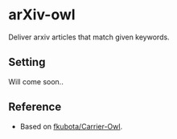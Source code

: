 # arXiv-owl
Deliver arxiv articles that match given keywords.

## Setting
Will come soon..

## Reference
- Based on [fkubota/Carrier-Owl](https://github.com/fkubota/Carrier-Owl).